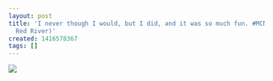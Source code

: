```yaml
---
layout: post
title: 'I never though I would, but I did, and it was so much fun. #MCN2014  (at Cowboys
  Red River)'
created: 1416578367
tags: []
---
```

![](http://31.media.tumblr.com/b666ae2505b9f48e643e17ca950155f2/tumblr_nfe6v36OrJ1rsr8w3o1_500.jpg)


